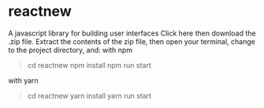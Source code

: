 # reactnew
A javascript library for building user interfaces
Click here then download the .zip file. Extract the contents of the zip file, then open your terminal, change to the project directory, and:
with npm
> cd reactnew
> npm install
> npm run start

with yarn
> cd reactnew
> yarn install
> yarn run start
